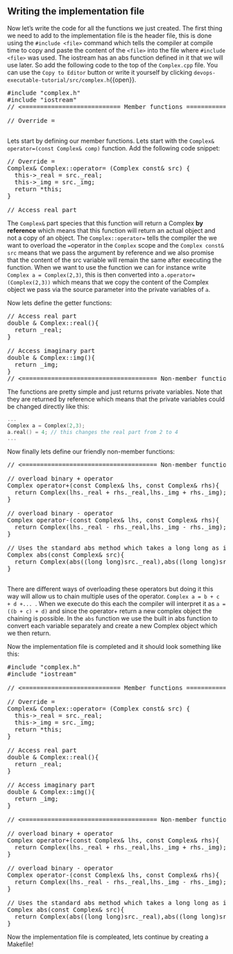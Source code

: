 ## Writing the implementation file
Now let’s write the code for all the functions we just created. The first thing we need to add to the implementation file is the header file, this is done using the `#include <file>` command which tells the compiler at compile time to copy and paste the content of the `<file>` into the file where `#include <file>` was used. The iostream has an abs function defined in it that we will use later. So add the following code to the top of the `Complex.cpp` file. You can use the `Copy to Editor` button or write it yourself by clicking `devops-executable-tutorial/src/complex.h`{{open}}.


<pre class="file" data-filename="devops-executable-tutorial/src/complex.cpp" data-target="replace">
#include "complex.h"
#include "iostream"
// <=========================== Member functions =============================================>

// Override =

</pre>


Lets start by defining our member functions. Lets start with the `Complex& operator=(const Complex& comp)` function. Add the following code snippet:

<pre class="file" data-filename="devops-executable-tutorial/src/complex.cpp" data-target="insert" data-marker='// Override ='>
// Override =
Complex& Complex::operator= (Complex const& src) {
  this->_real = src._real;
  this->_img = src._img;
  return *this;
}

// Access real part
</pre>


The `Complex&` part species that this function will return a Complex **by reference** which means that this function will return an actual object and not a copy of an object. The `Complex::operator=` tells the compiler the we want to overload the `=`operator in the `Complex` scope and the `Complex const& src` means that we pass the argument by reference and we also promise that the content of the src variable will remain the same after executing the function. When we want to use the function we can for instance write `Complex a = Complex(2,3)`, this is then converted into `a.operator=(Complex(2,3))` which means that we copy the content of the Complex object we pass via the source parameter into the private variables of `a`. 

Now lets define the getter functions:

<pre class="file" data-filename="devops-executable-tutorial/src/complex.cpp" data-target="insert" data-marker='// Access real part'>
// Access real part
double & Complex::real(){
  return _real;
}

// Access imaginary part
double & Complex::img(){
  return _img;
}
// <===================================== Non-member functions ================================================>
</pre>


The functions are pretty simple and just returns private variables. Note that they are returned by reference which means that the private variables could be changed directly like this:
````c++
...
Complex a = Complex(2,3);
a.real() = 4; // this changes the real part from 2 to 4
...
````

Now finally lets define our friendly non-member functions:
<pre class="file" data-filename="devops-executable-tutorial/src/complex.cpp" data-target="insert" data-marker='// <===================================== Non-member functions ================================================>'>
// <===================================== Non-member functions ================================================>

// overload binary + operator 
Complex operator+(const Complex& lhs, const Complex& rhs){
  return Complex(lhs._real + rhs._real,lhs._img + rhs._img);
}

// overload binary - operator 
Complex operator-(const Complex& lhs, const Complex& rhs){
  return Complex(lhs._real - rhs._real,lhs._img - rhs._img);
}

// Uses the standard abs method which takes a long long as input
Complex abs(const Complex& src){
  return Complex(abs((long long)src._real),abs((long long)src._img));
}

</pre>


There are different ways of overloading these operators but doing it this way will allow us to chain multiple uses of the operator. `Complex a = b + c + d +... `. When we execute do this each the compiler will interpret it as `a = ((b + c) + d)` and since the operator+ return a new complex object the chaining is possible. In the `abs` function we use the built in abs function to convert each variable separately and create a new Complex object which we then return.

Now the implementation file is completed and it should look something like this:
<pre class="file" data-filename="devops-executable-tutorial/src/complex.cpp" data-target="replace" >
#include "complex.h"
#include "iostream"

// <=========================== Member functions =============================================>

// Override =
Complex& Complex::operator= (Complex const& src) {
  this->_real = src._real;
  this->_img = src._img;
  return *this;
}

// Access real part
double & Complex::real(){
  return _real;
}

// Access imaginary part
double & Complex::img(){
  return _img;
}

// <===================================== Non-member functions ================================================>

// overload binary + operator 
Complex operator+(const Complex& lhs, const Complex& rhs){
  return Complex(lhs._real + rhs._real,lhs._img + rhs._img);
}

// overload binary - operator 
Complex operator-(const Complex& lhs, const Complex& rhs){
  return Complex(lhs._real - rhs._real,lhs._img - rhs._img);
}

// Uses the standard abs method which takes a long long as input
Complex abs(const Complex& src){
  return Complex(abs((long long)src._real),abs((long long)src._img));
}
</pre>

Now the implementation file is compleated, lets continue by creating a Makefile!
